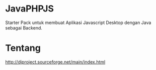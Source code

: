 # JavaPHPJS
Starter Pack untuk membuat Aplikasi Javascript Desktop dengan Java sebagai Backend.

# Tentang
http://djproject.sourceforge.net/main/index.html
